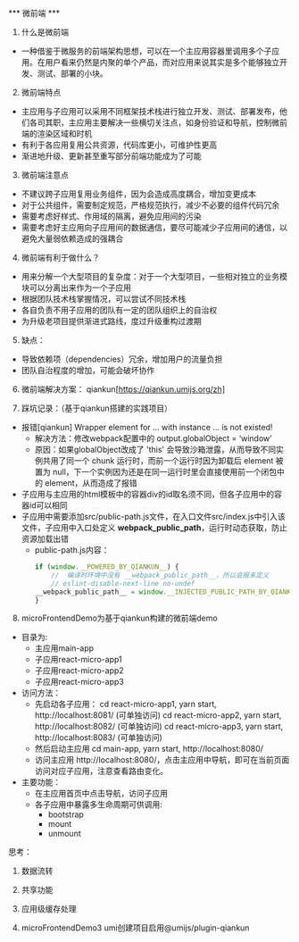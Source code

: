 *** 微前端 ***
1. 什么是微前端
- 一种借鉴于微服务的前端架构思想，可以在一个主应用容器里调用多个子应用。在用户看来仍然是内聚的单个产品，而对应用来说其实是多个能够独立开发、测试、部署的小块。

2. 微前端特点
- 主应用与子应用可以采用不同框架技术栈进行独立开发、测试、部署发布，他们各司其职，主应用主要解决一些横切关注点，如身份验证和导航，控制微前端的渲染区域和时机
- 有利于各应用复用公共资源，代码库更小，可维护性更高
- 渐进地升级、更新甚至重写部分前端功能成为了可能

3. 微前端注意点
- 不建议跨子应用复用业务组件，因为会造成高度耦合，增加变更成本
- 对于公共组件，需要制定规范，严格规范执行，减少不必要的组件代码冗余
- 需要考虑好样式、作用域的隔离，避免应用间的污染
- 需要考虑好主应用向子应用间的数据通信，要尽可能减少子应用间的通信，以避免大量弱依赖造成的强耦合

4. 微前端有利于做什么？
- 用来分解一个大型项目的复杂度：对于一个大型项目，一些相对独立的业务模块可以分离出来作为一个子应用
- 根据团队技术栈掌握情况，可以尝试不同技术栈
- 各自负责不用子应用的团队有一定的团队组织上的自治权
- 为升级老项目提供渐进式路线，度过升级重构过渡期

5. 缺点：
- 导致依赖项（dependencies）冗余，增加用户的流量负担
- 团队自治程度的增加，可能会破坏协作

6. 微前端解决方案： qiankun[https://qiankun.umijs.org/zh]

7. 踩坑记录：（基于qiankun搭建的实践项目）
- 报错[qiankun] Wrapper element for ... with instance ... is not existed!
  - 解决方法：修改webpack配置中的 output.globalObject = ‘window’
  - 原因：如果globalObject改成了 'this' 会导致沙箱泄露，从而导致不同实例共用了同一个 chunk 运行时，而前一个运行时因为卸载后 element 被置为 null，下一个实例因为还是在同一运行时里会直接使用前一个闭包中的 element，从而造成了报错
- 子应用与主应用的html模板中的容器div的id取名须不同，但各子应用中的容器id可以相同
- 子应用中需要添加src/public-path.js文件，在入口文件src/index.js中引入该文件，子应用中入口处定义    __webpack_public_path__，运行时动态获取，防止资源加载出错
  - public-path.js内容：
    ```js
    if (window.__POWERED_BY_QIANKUN__) {
        //  编译时环境中没有 __webpack_public_path__，所以会报未定义
        // eslint-disable-next-line no-undef
    __webpack_public_path__ = window.__INJECTED_PUBLIC_PATH_BY_QIANKUN__;
    }
    ```

8. microFrontendDemo为基于qiankun构建的微前端demo
- 目录为:
  - 主应用main-app
  - 子应用react-micro-app1
  - 子应用react-micro-app2
  - 子应用react-micro-app3
- 访问方法：
  - 先启动各子应用：
  cd react-micro-app1, yarn start,  http://localhost:8081/ (可单独访问)
  cd react-micro-app2, yarn start,  http://localhost:8082/ (可单独访问)
  cd react-micro-app3, yarn start,  http://localhost:8083/ (可单独访问)
  - 然后启动主应用
  cd main-app, yarn start, http://localhost:8080/
  - 访问主应用 http://localhost:8080/，点击主应用中导航，即可在当前页面访问对应子应用，注意查看路由变化。
- 主要功能：
  - 在主应用首页中点击导航，访问子应用
  - 各子应用中暴露多生命周期可供调用:
    - bootstrap
    - mount
    - unmount

思考：
1. 数据流转
2. 共享功能
3. 应用级缓存处理


9. microFrontendDemo3 umi创建项目启用@umijs/plugin-qiankun